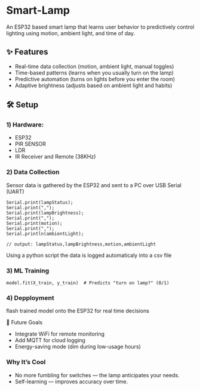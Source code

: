 # Smart-Lamp

An ESP32 based smart lamp that learns user behavior to predictively control lighting using motion, ambient light, and time of day.

## ✨ Features

  * Real-time data collection (motion, ambient light, manual toggles)
  * Time-based patterns (learns when you usually turn on the lamp)
  * Predictive automation (turns on lights before you enter the room)
  * Adaptive brightness (adjusts based on ambient light and habits)

## 🛠 Setup

  ### 1) Hardware:

  * ESP32
  * PIR SENSOR 
  * LDR
  * IR Receiver and Remote (38KHz)

  ### 2) Data Collection

  Sensor data is gathered by the ESP32 and sent to a PC over USB Serial (UART)
  
    Serial.print(lampStatus);
    Serial.print(",");
    Serial.print(lampBrightness);
    Serial.print(",");
    Serial.print(motion);
    Serial.print(",");
    Serial.println(ambientLight);
    
    // output: lampStatus,lampBrightness,motion,ambientLight

  Using a python script the data is logged automaticaly into a csv file

  ### 3) ML Training

    model.fit(X_train, y_train)  # Predicts "turn on lamp?" (0/1)

  ### 4) Depployment

  flash trained model onto the ESP32 for real time decisions

  🌟 Future Goals

  * Integrate WiFi for remote monitoring
  * Add MQTT for cloud logging
  * Energy-saving mode (dim during low-usage hours)

  ### Why It’s Cool

* No more fumbling for switches — the lamp anticipates your needs.
* Self-learning — improves accuracy over time.
